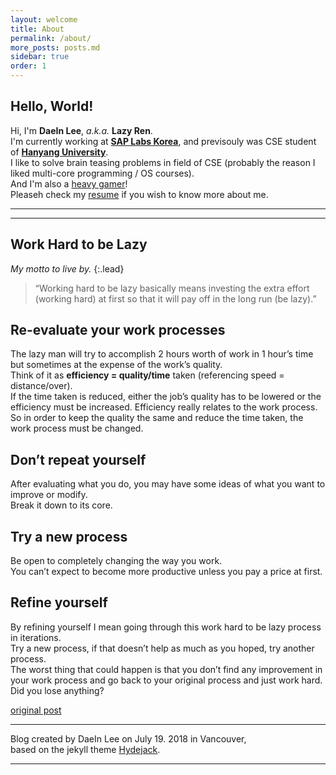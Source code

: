 ```yaml
---
layout: welcome
title: About
permalink: /about/
more_posts: posts.md
sidebar: true
order: 1
---
```


## Hello, World!

Hi, I'm **DaeIn Lee**, *a.k.a.* **Lazy Ren**.<br>
I'm currently working at **[SAP Labs Korea]**, and previsouly was CSE student of **[Hanyang University]**.<br>
I like to solve brain teasing problems in field of CSE (probably the reason I liked multi-core programming / OS courses).<br>
And I'm also a [heavy gamer]!<br>
Pleaseh check my [resume] if you wish to know more about me.

***

<!--posts_list-->

***

## Work Hard to be Lazy

_My motto to live by._
{:.lead}

> “Working hard to be lazy basically means investing the extra effort (working hard) at first so that it will pay off in the long run (be lazy).”
## Re-evaluate your work processes

The lazy man will try to accomplish 2 hours worth of work in 1 hour’s time but sometimes at the expense of the work’s quality.<br>
Think of it as **efficiency = quality/time** taken (referencing speed = distance/over).<br>
If the time taken is reduced, either the job’s quality has to be lowered or the efficiency must be increased. Efficiency really relates to the work process.<br>
So in order to keep the quality the same and reduce the time taken, the work process must be changed.

## Don’t repeat yourself

After evaluating what you do, you may have some ideas of what you want to improve or modify.<br>
Break it down to its core.

## Try a new process

Be open to completely changing the way you work.<br>
You can’t expect to become more productive unless you pay a price at first.

## Refine yourself

By refining yourself I mean going through this work hard to be lazy process in iterations.<br>
Try a new process, if that doesn’t help as much as you hoped, try another process.<br>
The worst thing that could happen is that you don’t find any improvement in your work process and go back to your original process and just work hard.<br>
Did you lose anything?

[original post]

***

Blog created by DaeIn Lee on July 19. 2018 in Vancouver,<br>
based on the jekyll theme [Hydejack].

***

<!--author-->

<!-- Links -->
[SAP Labs Korea]: https://www.sap.com/korea/about/labs-korea.html
[Hanyang University]: https://www.hanyang.ac.kr/
[heavy gamer]: https://steamcommunity.com/id/lazyren
[resume]: /resume/
[original post]: http://blog.vivekmahbubani.com/2007/03/work-hard-to-be-lazy.html
[Hydejack]: https://hydejack.com